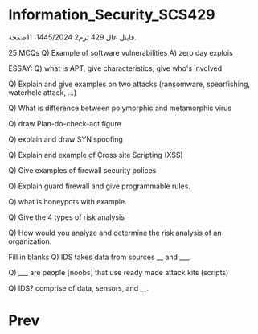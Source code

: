 # Information_Security_SCS429

فاينل عال 429 ترم2 1445/2024، 11صفحة.

25 MCQs
Q) Example of software vulnerabilities 
A) zero day explois

ESSAY:
Q) what is APT, give characteristics, give who's involved 

Q) Explain and give examples on two attacks (ransomware, spearfishing, waterhole attack, ...)

Q) What is difference between polymorphic and metamorphic virus

Q) draw Plan-do-check-act figure

Q) explain and draw SYN spoofing

Q) Explain and example of Cross site Scripting (XSS)

Q) Give examples of firewall security polices 

Q) Explain guard firewall and give programmable rules.

Q) what is honeypots with example.

Q) Give the 4 types of risk analysis 

Q) How would you analyze and determine the risk analysis of an organization.

Fill in blanks 
Q) IDS takes data from sources __ and ___.

Q) ___ are people [noobs] that use ready made attack kits (scripts)

Q) IDS? comprise of data, sensors, and __.

# Prev
